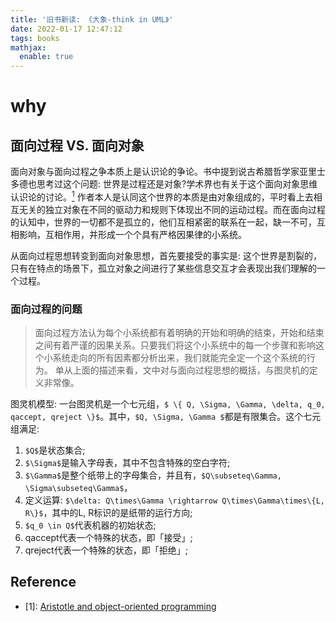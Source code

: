 ```yaml
---
title: '旧书新读: 《大象-think in UML》'
date: 2022-01-17 12:47:12
tags: books
mathjax:
  enable: true
---
```


# why
## 面向过程 VS. 面向对象

面向对象与面向过程之争本质上是认识论的争论。书中提到说古希腊哲学家亚里士多德也思考过这个问题: 世界是过程还是对象?学术界也有关于这个面向对象思维认识论的讨论。[<sup>1</sup>](#ref-anchor-1)
作者本人是认同这个世界的本质是由对象组成的，平时看上去相互无关的独立对象在不同的驱动力和规则下体现出不同的运动过程。而在面向过程的认知中，世界的一切都不是孤立的，他们互相紧密的联系在一起，缺一不可，互相影响，互相作用，并形成一个个具有严格因果律的小系统。

从面向过程思想转变到面向对象思想，首先要接受的事实是: 这个世界是割裂的，只有在特点的场景下，孤立对象之间进行了某些信息交互才会表现出我们理解的一个过程。

### 面向过程的问题
> 面向过程方法认为每个小系统都有着明确的开始和明确的结束，开始和结束之间有着严谨的因果关系。只要我们将这个小系统中的每一个步骤和影响这个小系统走向的所有因素都分析出来，我们就能完全定一个这个系统的行为。
单从上面的描述来看，文中对与面向过程思想的概括，与图灵机的定义非常像。


图灵机模型:
一台图灵机是一个七元组，`$ \{ Q, \Sigma, \Gamma, \delta, q_0, qaccept, qreject \}$`。其中，`$Q, \Sigma, \Gamma $`都是有限集合。这个七元组满足:
1. `$Q$`是状态集合;
2. `$\Sigma$`是输入字母表，其中不包含特殊的空白字符;
3. `$\Gamma$`是整个纸带上的字母集合，并且有，`$Q\subseteq\Gamma, \Sigma\subseteq\Gamma$`，
4. 定义运算: `$\delta: Q\times\Gamma \rightarrow Q\times\Gamma\times\{L, R\}$`，其中的L, R标识的是纸带的运行方向;
5. `$q_0 \in Q$`代表机器的初始状态;
6. qaccept代表一个特殊的状态，即「接受」;
7. qreject代表一个特殊的状态，即「拒绝」;

## Reference

<div id="ref-anchor-1"></div>
<!-- 下面必须有一个空行 -->

  - [1]: [Aristotle and object-oriented programming](https://dl.acm.org/doi/10.1145/330908.331862)